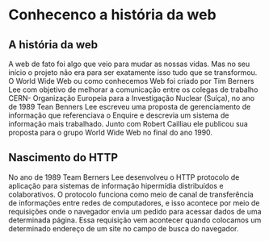 
# Conhecenco a história da web

## A história da web

 A web de fato foi algo que veio para mudar as nossas vidas. Mas no seu início o projeto não era para ser exatamente isso tudo que se transformou. O World Wide Web ou como conhecemos Web foi criado por Tim Berners Lee com objetivo de melhorar a comunicação entre os colegas de trabalho CERN- Organização Europeia para a Investigação Nuclear (Suíça), no ano de 1989 Tean Benners Lee escreveu uma proposta de gerenciamento de informação que referenciava o Enquire e descrevia um sistema de informação mais trabalhado. Junto com Robert Cailliau ele publicou sua proposta para o grupo World Wide Web no final do ano 1990.

## Nascimento do HTTP

 No ano de 1989 Team Berners Lee desenvolveu o HTTP  protocolo de aplicação para sistemas de informação hipermídia distribuídos e colaborativos. O protocolo funciona como meio de canal de transferência de informações entre redes de computadores, e isso acontece por meio de requisições onde o navegador envia um pedido para acessar dados de uma determinada página. Essa requisição vem acontecer quando colocamos um determinado endereço de um site no campo de busca do navegador.

